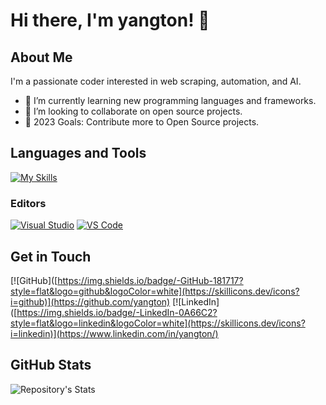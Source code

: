 # Hi there, I'm yangton! 👋

## About Me

I'm a passionate coder interested in web scraping, automation, and AI.

- 🌱 I’m currently learning new programming languages and frameworks.
- 👯 I’m looking to collaborate on open source projects.
- 🥅 2023 Goals: Contribute more to Open Source projects.

## Languages and Tools

[![My Skills](https://skillicons.dev/icons?i=go,python,vscode,docker,git,linux&perline=3)](https://skillicons.dev)

### Editors

[<img src="https://img.shields.io/badge/-Visual%20Studio-5C2D91?style=flat&logo=visual%20studio&logoColor=white" alt="Visual Studio">](https://visualstudio.microsoft.com/)
[<img src="https://img.shields.io/badge/-VS%20Code-007ACC?style=flat&logo=visual%20studio%20code&logoColor=white" alt="VS Code">](https://code.visualstudio.com/)

## Get in Touch

[![GitHub]([https://img.shields.io/badge/-GitHub-181717?style=flat&logo=github&logoColor=white](https://skillicons.dev/icons?i=github)](https://github.com/yangton)
[![LinkedIn]([https://img.shields.io/badge/-LinkedIn-0A66C2?style=flat&logo=linkedin&logoColor=white](https://skillicons.dev/icons?i=linkedin)](https://www.linkedin.com/in/yangton/)


## GitHub Stats

![Repository's Stats](https://github-readme-stats.vercel.app/api?username=yangton&show_icons=true&theme=radical&bg_color=000000&title_color=8E2DE2&text_color=ffffff&icon_color=8E2DE2)
